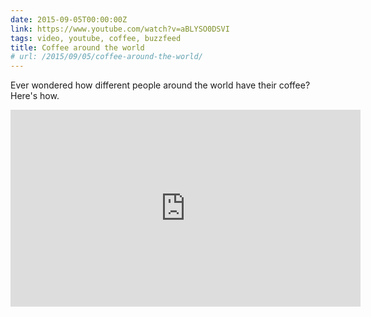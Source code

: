 ```yaml
---
date: 2015-09-05T00:00:00Z
link: https://www.youtube.com/watch?v=aBLYSO0DSVI
tags: video, youtube, coffee, buzzfeed
title: Coffee around the world
# url: /2015/09/05/coffee-around-the-world/
---
```


Ever wondered how different people around the world have their coffee? Here's how.

<div class="video">

<iframe width="560" height="315" src="https://www.youtube.com/embed/aBLYSO0DSVI" frameborder="0" allowfullscreen></iframe>

</div>